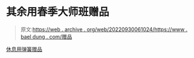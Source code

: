# 其余用春季大师班赠品

> 原文:[https://web . archive . org/web/20220930061024/https://www . bael dung . com/赠品](https://web.archive.org/web/20220930061024/https://www.baeldung.com/giveaway)

[休息用弹簧赠品](https://web.archive.org/web/20220630003129/https://gleam.io/gCTEA/rest-with-spring-giveaway)